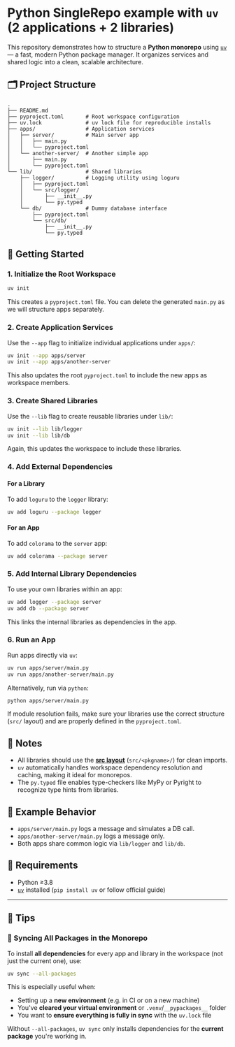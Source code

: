 # Python SingleRepo example with `uv` (2 applications + 2 libraries)

This repository demonstrates how to structure a **Python monorepo** using [`uv`](https://github.com/astral-sh/uv) — a fast, modern Python package manager. It organizes services and shared logic into a clean, scalable architecture.

## 🗂 Project Structure

```
.
├── README.md
├── pyproject.toml       # Root workspace configuration
├── uv.lock              # uv lock file for reproducible installs
├── apps/                # Application services
│   ├── server/          # Main server app
│   │   ├── main.py
│   │   └── pyproject.toml
│   └── another-server/  # Another simple app
│       ├── main.py
│       └── pyproject.toml
└── lib/                 # Shared libraries
    ├── logger/          # Logging utility using loguru
    │   ├── pyproject.toml
    │   └── src/logger/
    │       ├── __init__.py
    │       └── py.typed
    └── db/              # Dummy database interface
        ├── pyproject.toml
        └── src/db/
            ├── __init__.py
            └── py.typed
```

## 🚀 Getting Started

### 1. Initialize the Root Workspace

```bash
uv init
```

This creates a `pyproject.toml` file. You can delete the generated `main.py` as we will structure apps separately.

### 2. Create Application Services

Use the `--app` flag to initialize individual applications under `apps/`:

```bash
uv init --app apps/server
uv init --app apps/another-server
```

This also updates the root `pyproject.toml` to include the new apps as workspace members.

### 3. Create Shared Libraries

Use the `--lib` flag to create reusable libraries under `lib/`:

```bash
uv init --lib lib/logger
uv init --lib lib/db
```

Again, this updates the workspace to include these libraries.

### 4. Add External Dependencies

#### For a Library

To add `loguru` to the `logger` library:

```bash
uv add loguru --package logger
```

#### For an App

To add `colorama` to the `server` app:

```bash
uv add colorama --package server
```

### 5. Add Internal Library Dependencies

To use your own libraries within an app:

```bash
uv add logger --package server
uv add db --package server
```

This links the internal libraries as dependencies in the app.

### 6. Run an App

Run apps directly via `uv`:

```bash
uv run apps/server/main.py
uv run apps/another-server/main.py
```

Alternatively, run via `python`:

```bash
python apps/server/main.py
```

If module resolution fails, make sure your libraries use the correct structure (`src/` layout) and are properly defined in the `pyproject.toml`.

## 📌 Notes

* All libraries should use the **[src layout](https://packaging.python.org/en/latest/discussions/src-layout-vs-flat-layout/)** (`src/<pkgname>/`) for clean imports.
* `uv` automatically handles workspace dependency resolution and caching, making it ideal for monorepos.
* The `py.typed` file enables type-checkers like MyPy or Pyright to recognize type hints from libraries.

## 🧪 Example Behavior

* `apps/server/main.py` logs a message and simulates a DB call.
* `apps/another-server/main.py` logs a message only.
* Both apps share common logic via `lib/logger` and `lib/db`.

## 🧰 Requirements

* Python ≥3.8
* [`uv`](https://github.com/astral-sh/uv) installed (`pip install uv` or follow official guide)

---
## 🧠 Tips

### 🔄 Syncing All Packages in the Monorepo

To install **all dependencies** for every app and library in the workspace (not just the current one), use:

```bash
uv sync --all-packages
```

This is especially useful when:

* Setting up a **new environment** (e.g. in CI or on a new machine)
* You've **cleared your virtual environment** or `.venv`/`__pypackages__` folder
* You want to **ensure everything is fully in sync** with the `uv.lock` file

Without `--all-packages`, `uv sync` only installs dependencies for the **current package** you're working in.